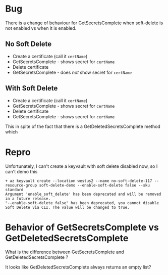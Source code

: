 # Bug

There is a change of behaviour for GetSecretsComplete when soft-delete is not enabled vs when it is enabled.

## No Soft Delete

- Create a certificate (call it `certName`)
- GetSecretsComplete - shows secret for `certName`
- Delete certificate
- GetSecretsComplete - does *not* show secret for `certName`

## With Soft Delete

- Create a certificate (call it `certName`)
- GetSecretsComplete - shows secret for `certName`
- Delete certificate
- GetSecretsComplete - shows secret for `certName`

This in spite of the fact that there is a GetDeletedSecretsComplete method which

# Repro

Unfortunately, I can't create a keyvault with soft delete disabled now, so I can't demo this

```
+ az keyvault create --location westus2 --name no-soft-delete-117 --resource-group soft-delete-demo --enable-soft-delete false --sku standard
Argument 'enable_soft_delete' has been deprecated and will be removed in a future release.
"--enable-soft-delete false" has been deprecated, you cannot disable Soft Delete via CLI. The value will be changed to true.
```

# Behavior of GetSecretsComplete vs GetDeletedSecretsComplete

What is the difference between GetSecretsComplete and GetDeletedSecretsComplete ?

It looks like GetDeletedSecretsComplete always returns an empty list?

